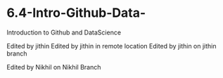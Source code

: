 # 6.4-Intro-Github-Data-
Introduction to Github and DataScience

Edited by jithin
Edited by jithin in remote location
Edited by jithin on jithin branch

Edited by Nikhil on Nikhil Branch
